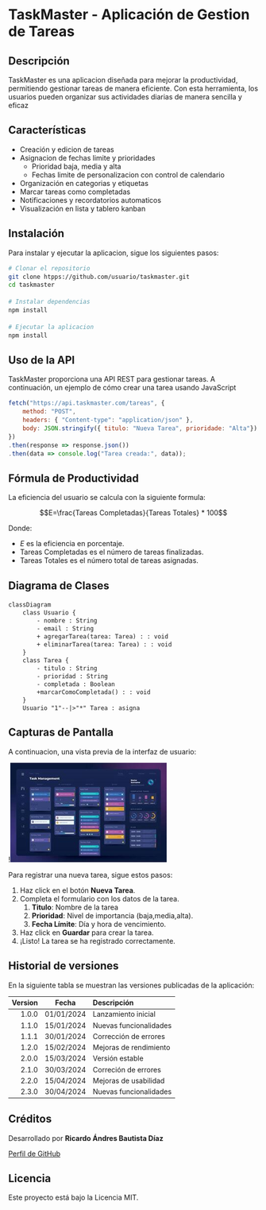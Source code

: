 # TaskMaster - Aplicación de Gestion de Tareas

## Descripción

TaskMaster es una aplicacion diseñada para mejorar la productividad, permitiendo gestionar tareas de
manera eficiente. Con esta herramienta, los usuarios pueden organizar sus actividades diarias de
manera sencilla y eficaz

## Características

- Creación y edicion de tareas
- Asignacion de fechas limite y prioridades
  - Prioridad baja, media y alta
  - Fechas limite de personalizacion con control de calendario
- Organización en categorias y etiquetas
- Marcar tareas como completadas
- Notificaciones y recordatorios automaticos
- Visualización en lista y tablero kanban

## Instalación

Para instalar y ejecutar la aplicacion, sigue los siguientes pasos:

```bash
# Clonar el repositorio
git clone htpps://github.com/usuario/taskmaster.git
cd taskmaster

# Instalar dependencias
npm install

# Ejecutar la aplicacion
npm install
```

## Uso de la API

TaskMaster proporciona una API REST para gestionar tareas. A continuación, un ejemplo de cómo crear una tarea usando JavaScript

```JavaScript
fetch("https://api.taskmaster.com/tareas", {
    method: "POST",
    headers: { "Content-type": "application/json" },
    body: JSON.stringify({ titulo: "Nueva Tarea", prioridade: "Alta"})
})
.then(response => response.json())
.then(data => console.log("Tarea creada:", data));
```

## Fórmula de Productividad

La eficiencia del usuario se calcula con la siguiente formula:

$$E=\frac{Tareas Completadas}{Tareas Totales} * 100$$

Donde:

- *E* es la eficiencia en porcentaje.
- Tareas Completadas es el número de tareas finalizadas.
- Tareas Totales es el número total de tareas asignadas.

## Diagrama de Clases

```mermaid
classDiagram
    class Usuario {
        - nombre : String
        - email : String
        + agregarTarea(tarea: Tarea) : : void
        + eliminarTarea(tarea: Tarea) : : void
    }
    class Tarea {
        - titulo : String
        - prioridad : String
        - completada : Boolean
        +marcarComoCompletada() : : void
    }
    Usuario "1"--|>"*" Tarea : asigna
```

## Capturas de Pantalla

A continuacion, una vista previa de la interfaz de usuario:

!![Fallo inesperado](image.png)

Para registrar una nueva tarea, sigue estos pasos:

1. Haz click en el botón **Nueva Tarea**.
2. Completa el formulario con los datos de la tarea.
   1. **Titulo**: Nombre de la tarea
   2. **Prioridad**: Nivel de importancia (baja,media,alta).
   3. **Fecha Límite**: Día y hora de vencimiento.
3. Haz click en **Guardar** para crear la tarea.
4. ¡Listo! La tarea se ha registrado correctamente.

## Historial de versiones

En la siguiente tabla se muestran las versiones publicadas de la aplicación:

|  Version |     Fecha     |          Descripción          |
| ---------:| :------------: | :------------------------ |
|1.0.0       |01/01/2024|Lanzamiento inicial          |
|1.1.0        |15/01/2024|Nuevas funcionalidades  |
|1.1.1         |30/01/2024|Corrección de errores   |
|1.2.0        |15/02/2024|Mejoras de rendimiento|
|2.0.0        |15/03/2024|Versión estable             |
|2.1.0         |30/03/2024|Correción de errores   |
|2.2.0         |15/04/2024|Mejoras de usabilidad  |
|2.3.0         |30/04/2024|Nuevas funcionalidades|

## Créditos

Desarrollado por **Ricardo Ándres Bautista Díaz**

[Perfil de GitHub](https://github.com/RBD-20002)

## Licencia

Este proyecto está bajo la Licencia MIT.